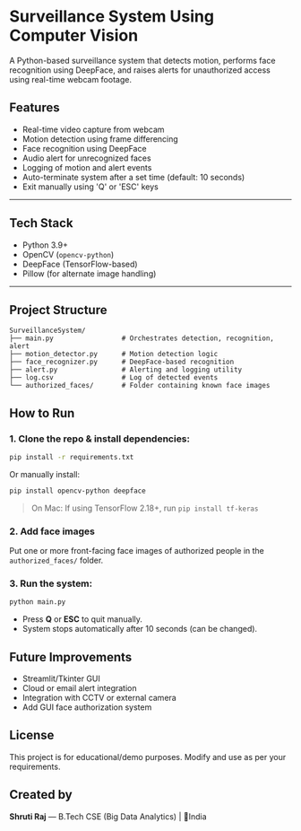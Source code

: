 # Surveillance System Using Computer Vision

A Python-based surveillance system that detects motion, performs face recognition using DeepFace, and raises alerts for unauthorized access using real-time webcam footage.


## Features

*  Real-time video capture from webcam
*  Motion detection using frame differencing
*  Face recognition using DeepFace
*  Audio alert for unrecognized faces
*  Logging of motion and alert events
*  Auto-terminate system after a set time (default: 10 seconds)
*  Exit manually using 'Q' or 'ESC' keys

---

## Tech Stack

* Python 3.9+
* OpenCV (`opencv-python`)
* DeepFace (TensorFlow-based)
* Pillow (for alternate image handling)

---

## Project Structure

```
SurveillanceSystem/
├── main.py                 # Orchestrates detection, recognition, alert
├── motion_detector.py      # Motion detection logic
├── face_recognizer.py      # DeepFace-based recognition
├── alert.py                # Alerting and logging utility
├── log.csv                 # Log of detected events
└── authorized_faces/       # Folder containing known face images
```


## How to Run

### 1. Clone the repo & install dependencies:

```bash
pip install -r requirements.txt
```

Or manually install:

```bash
pip install opencv-python deepface
```

> On Mac: If using TensorFlow 2.18+, run `pip install tf-keras`

### 2. Add face images

Put one or more front-facing face images of authorized people in the `authorized_faces/` folder.

### 3. Run the system:

```bash
python main.py
```

* Press **Q** or **ESC** to quit manually.
* System stops automatically after 10 seconds (can be changed).



## Future Improvements

* Streamlit/Tkinter GUI
* Cloud or email alert integration
* Integration with CCTV or external camera
* Add GUI face authorization system



## License

This project is for educational/demo purposes. Modify and use as per your requirements.



## Created by

**Shruti Raj** — B.Tech CSE (Big Data Analytics) | 📍India
